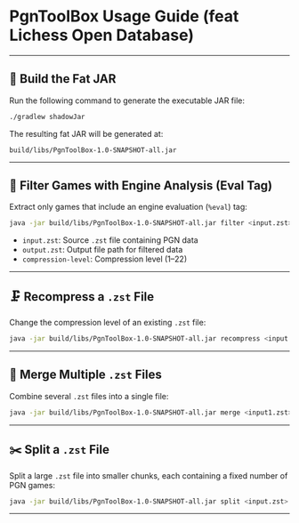 # PgnToolBox Usage Guide (feat Lichess Open Database)

---

## 🔧 Build the Fat JAR

Run the following command to generate the executable JAR file:

```bash
./gradlew shadowJar
```

The resulting fat JAR will be generated at:

```
build/libs/PgnToolBox-1.0-SNAPSHOT-all.jar
```

---

## 🧠 Filter Games with Engine Analysis (Eval Tag)

Extract only games that include an engine evaluation (`%eval`) tag:

```bash
java -jar build/libs/PgnToolBox-1.0-SNAPSHOT-all.jar filter <input.zst> <output.zst> <compression-level>
```

- `input.zst`: Source `.zst` file containing PGN data
- `output.zst`: Output file path for filtered data
- `compression-level`: Compression level (1–22)

---

## 🗜 Recompress a `.zst` File

Change the compression level of an existing `.zst` file:

```bash
java -jar build/libs/PgnToolBox-1.0-SNAPSHOT-all.jar recompress <input.zst> <output.zst> <compression-level>
```

---

## 🔀 Merge Multiple `.zst` Files

Combine several `.zst` files into a single file:

```bash
java -jar build/libs/PgnToolBox-1.0-SNAPSHOT-all.jar merge <input1.zst> <input2.zst> ... <inputN.zst> <output.zst> <compression-level>
```

---

## ✂️ Split a `.zst` File

Split a large `.zst` file into smaller chunks, each containing a fixed number of PGN games:

```bash
java -jar build/libs/PgnToolBox-1.0-SNAPSHOT-all.jar split <input.zst> <games-per-chunk> <compression-level>
```

---
